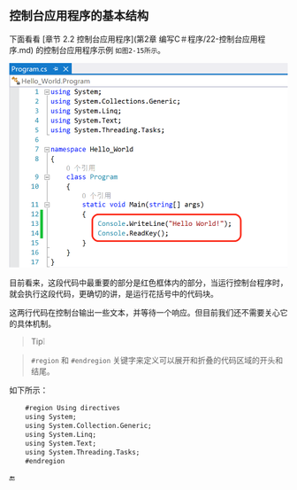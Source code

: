 ## 控制台应用程序的基本结构


下面看看 [章节 2.2 控制台应用程序](第2章 编写C＃程序/22-控制台应用程序.md) 的控制台应用程序示例 `如图2-15所示`。 


![图2-15](/assets/2-15.png)

目前看来，这段代码中最重要的部分是红色框体内的部分，当运行控制台程序时，就会执行这段代码，更确切的讲，是运行花括号中的代码块。

这两行代码在控制台输出一些文本，并等待一个响应。但目前我们还不需要关心它的具体机制。


>Tip❕

> `#region` 和 `#endregion` 关键字来定义可以展开和折叠的代码区域的开头和结尾。

如下所示：



        #region Using directives
        using System;
        using System.Collection.Generic;
        using System.Linq;
        using System.Text;
        using System.Threading.Tasks;
        #endregion



🔚
